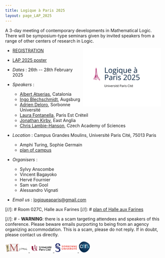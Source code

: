 ```yaml
---
title: Logique à Paris 2025
layout: page_LAP_2025
---
```

A 3-day meeting of contemporary developments in Mathematical Logic.  
There will be symposium-type seminars given by invited speakers from a range of other centers of research in Logic.

<a href="/LAP2025/LAP2025_poster.pdf"><img src="/LAP2025/LAP2025_logo.jpeg" width="50%" style="float:right;border: 0px solid black;"></a>

- <a class="linkdebugmain" href="https://forms.gle/r8Z65bsS4gRAYJo46">REGISTRATION</a>
- <a class="linkdebugmain" href="/LAP2025/LAP2025_poster.pdf">LAP 2025 poster</a>
- _Dates_ : 26th -- 28th February 2025
- _Speakers_ :
	- [Albert Atserias](https://www.cs.upc.edu/~atserias/), Catalonia
	- [Ingo Blechschmidt](https://www.ingo-blechschmidt.eu/), Augsburg
	- [Adrien Deloro](https://webusers.imj-prg.fr/~adrien.deloro/), Sorbonne Université
	- [Laura Fontanella](https://lacl.fr/~lfontanella/), Paris Est Créteil
	- [Jonathan Kirby](https://www.cantab.net/users/jonathankirby/), East Anglia
	- [Chris Lambie-Hanson](https://users.math.cas.cz/~lambiehanson/), Czech Academy of Sciences


- _Location_ : Campus Grandes Moulins, Université Paris Cité, 75013 Paris
	- Amphi Turing, Sophie Germain
	- [plan of campus][campus]
- _Organisers_ : 
	- Sylvy Anscombe 
	- Vincent Bagayoko
	- Hervé Fournier
	- Sam van Gool
	- Alessandro Vignati
- _Email us_ : [logiqueaparis@gmail.com](mailto:logiqueaparis@gmail.com)

[//]: # 	 Room 027C, Halle aux Farines
[//]: # 	 [plan of Halle aux Farines][HAF]

[//]: # 	- **WARNING**: there is a scam targeting attendees and speakers of this conference. Please beware emails purporting to being from an agency organizing accommodation. This is a scam, please do not reply. If in doubt, please contact us directly.

[campus]: /IMAGES/plan_campus.png
[HAF]: /IMAGES/plan_HAF.png

<a href="/ICONS/imj-prg.png"><img src="/ICONS/imj-prg.png" alt="IMJ-PRG" width="15%">
<a href="/ICONS/upc.png"><img src="/ICONS/upc.png" alt="Université Paris Cité" width="15%">
<a href="/ICONS/sorbonne.png"><img src="/ICONS/sorbonne.png" alt="Sorbonne Université" width="15%">
<a href="/ICONS/cnrs.png"><img src="/ICONS/cnrs.png" alt="CNRS" width="7%">

[UPC]:  https://u-paris.fr/
[IMJ-PRG]: https://www.imj-prg.fr/
[LM]:   https://www.imj-prg.fr/lm/

